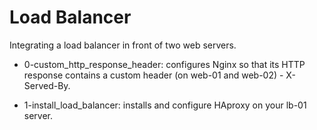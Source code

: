 # Load Balancer
Integrating a load balancer in front of two web servers.

* 0-custom_http_response_header: configures Nginx so that its HTTP response contains a custom header (on web-01 and web-02) - X-Served-By.

* 1-install_load_balancer: installs and configure HAproxy on your lb-01 server.


